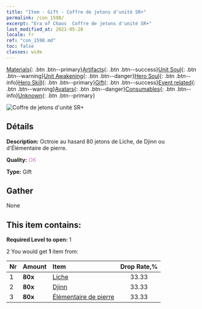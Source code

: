 ```yaml
---
title: "Item - Gift - Coffre de jetons d'unité SR+"
permalink: /con_1598/
excerpt: "Era of Chaos  Coffre de jetons d'unité SR+"
last_modified_at: 2021-05-28
locale: fr
ref: "con_1598.md"
toc: false
classes: wide
---
```

 [Materials](/ItemsFR/){: .btn .btn--primary}[Artifacts](/ItemsFR/Artifacts/){: .btn .btn--success}[Unit Soul](/ItemsFR/UnitSoul/){: .btn .btn--warning}[Unit Awakening](/ItemsFR/UnitAwakening/){: .btn .btn--danger}[Hero Soul](/ItemsFR/HeroSoul/){: .btn .btn--info}[Hero Skill](/ItemsFR/HeroSkill/){: .btn .btn--primary}[Gift](/ItemsFR/Gift/){: .btn .btn--success}[Event related](/ItemsFR/Events/){: .btn .btn--warning}[Avatars](/ItemsFR/Avatars/){: .btn .btn--danger}[Consumables](/ItemsFR/Consumables/){: .btn .btn--info}[Unknown](/ItemsFR/Unknown/){: .btn .btn--primary}

 ![Coffre de jetons d'unité SR+](/images/t/i_907210.png)

## Détails
 **Description:** Octroie au hasard 80 jetons de Liche, de Djinn ou d'Élémentaire de pierre.

 **Quality:** <span style="color: #DA70D6">OK</span>

 **Type:** Gift

## Gather

  None

## This item contains:

 **Required Level to open:** 1

 2 You would get **1** item  from:

  | Nr | Amount |     Item    | Drop Rate,% |
  |:---|:-------|:------------|:---------:|
  | 1 |  **80x** | [Liche](/ItemsFR/unt_212/) | 33.33 | 
  | 2 |  **80x** | [Djinn](/ItemsFR/unt_239/) | 33.33 | 
  | 3 |  **80x** | [Élémentaire de pierre](/ItemsFR/unt_266/) | 33.33 | 
